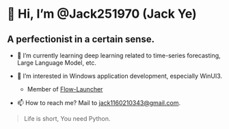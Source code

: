 # 👋 Hi, I’m @Jack251970 (Jack Ye)

## A perfectionist in a certain sense.

* 🌱 I’m currently learning deep learning related to time-series forecasting, Large Language Model, etc.

* 👀 I’m interested in Windows application development, especially WinUI3.

  * Member of [Flow-Launcher](https://github.com/Flow-Launcher)

* 📫 How to reach me? Mail to [jack1160210343@gmail.com](mailto:jack1160210343@gmail.com).

> Life is short, You need Python.
